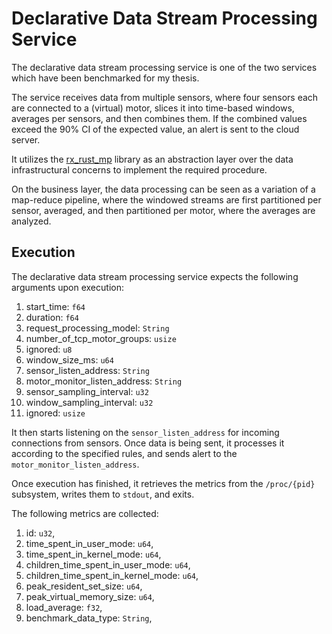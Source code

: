 # Declarative Data Stream Processing Service

The declarative data stream processing service is one of the two services which
have been benchmarked for my thesis.

The service receives data from multiple sensors, where four sensors each are
connected to a (virtual) motor, slices it into time-based windows, averages per
sensors, and then combines them. If the combined values exceed the 90% CI of the
expected value, an alert is sent to the cloud server.

It utilizes the [rx_rust_mp](https://github.com/AntonOellerer/rx_rust_mp) library
as an abstraction layer over the data infrastructural concerns to implement the
required procedure.

On the business layer, the data processing can be seen as a variation of a
map-reduce pipeline, where the windowed streams are first partitioned per
sensor, averaged, and then partitioned per motor, where the averages are
analyzed.

## Execution

The declarative data stream processing service expects the following arguments upon execution:

1. start_time: `f64`
2. duration: `f64`
3. request_processing_model: `String`
4. number_of_tcp_motor_groups: `usize`
5. ignored: `u8`
6. window_size_ms: `u64`
7. sensor_listen_address: `String`
8. motor_monitor_listen_address: `String`
9. sensor_sampling_interval: `u32`
10. window_sampling_interval: `u32`
11. ignored: `usize`

It then starts listening on the `sensor_listen_address` for incoming connections
from sensors.
Once data is being sent, it processes it according to the specified rules, and
sends alert to the `motor_monitor_listen_address`.

Once execution has finished, it retrieves the metrics from the `/proc/{pid}` subsystem,
writes them to `stdout`, and exits.

The following metrics are collected:

1. id: `u32`,
2. time_spent_in_user_mode: `u64`,
3. time_spent_in_kernel_mode: `u64`,
4. children_time_spent_in_user_mode: `u64`,
5. children_time_spent_in_kernel_mode: `u64`,
6. peak_resident_set_size: `u64`,
7. peak_virtual_memory_size: `u64`,
8. load_average: `f32`,
9. benchmark_data_type: `String`,
